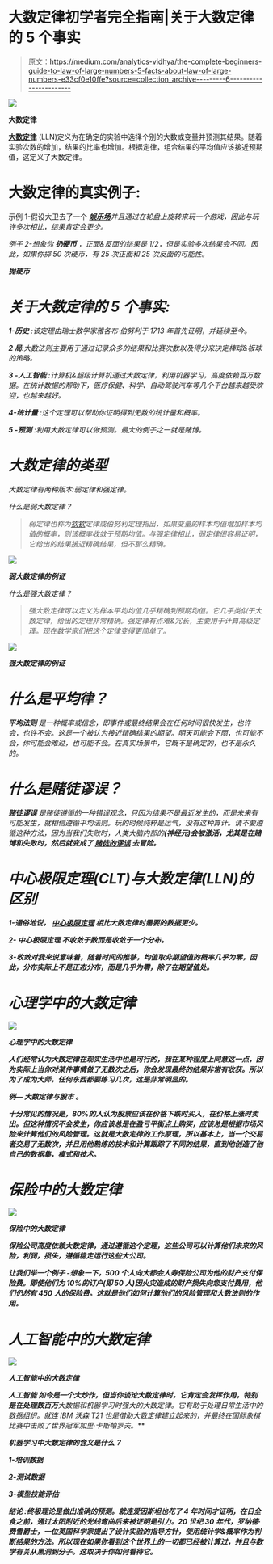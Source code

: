 # 大数定律初学者完全指南|关于大数定律的 5 个事实

> 原文：<https://medium.com/analytics-vidhya/the-complete-beginners-guide-to-law-of-large-numbers-5-facts-about-law-of-large-numbers-e33cf0e10ffe?source=collection_archive---------6----------------------->

![](img/36716be5f464593b49a2596e62f23511.png)

**大数定律**

[**大数定律**](https://www.youtube.com/watch?v=MntX3zWNWec) (LLN)定义为在确定的实验中选择个别的大数或变量并预测其结果。随着实验次数的增加，结果的比率也增加。根据定律，组合结果的平均值应该接近预期值，这定义了大数定律。

# 大数定律的真实例子:

示例 1-假设大卫去了一个 [***娱乐场***](https://www.bestcasinosites.net/blog/law-of-large-numbers.php)*并且通过在轮盘上旋转来玩一个游戏，因此与玩许多次相比，结果肯定会更少。*

*例子 2-想象你 ***扔硬币*** ，正面&反面的结果是 1/2，但是实验多次结果会不同。因此，如果你掷 50 次硬币，有 25 次正面和 25 次反面的可能性。*

***抛硬币***

# ***关于大数定律的 5 个事实:***

****1-历史*** :该定理由瑞士数学家雅各布·伯努利于 1713 年首先证明，并延续至今。*

***2 局**:大数法则主要用于通过记录众多的结果和比赛次数以及得分来决定棒球&板球的策略。*

****3 -人工智能*** :计算机&超级计算机通过大数定律，利用机器学习，高度依赖百万数据。在统计数据的帮助下，医疗保健、科学、自动驾驶汽车等几个平台越来越受欢迎，也越来越好。*

****4-统计量*** :这个定理可以帮助你证明得到无数的统计量和概率。*

****5 -预测*** :利用大数定律可以做预测。最大的例子之一就是赌博。*

# *大数定律的类型*

*大数定律有两种版本:弱定律和强定律。*

*什么是弱大数定律？*

> *弱定律也称为[钦钦](https://en.wikipedia.org/wiki/Aleksandr_Khinchin)定律或伯努利定理指出，如果变量的样本均值增加样本均值的概率，则该概率收敛于预期均值。与强定律相比，弱定律很容易证明，它给出的结果接近精确结果，但不那么精确。*

*![](img/cf72b1bcd8ad57520ca71f437762ecea.png)*

***弱大数定律的例证***

*什么是强大数定律？*

> *强大数定律可以定义为样本平均均值几乎精确到预期均值。它几乎类似于大数定律，给出的定理非常精确。强定律有点难&冗长，主要用于计算高级定理。现在数学家们把这个定律变得更简单了。*

*![](img/ede21f82d2442b2f834834c31c7a3af8.png)*

***强大数定律的例证***

# *什么是平均律？*

****平均法则*** 是一种概率或信念，即事件或最终结果会在任何时间很快发生，也许会，也许不会。这是一个被认为接近精确结果的期望。明天可能会下雨，也可能不会，你可能会难过，也可能不会。在真实场景中，它既不是确定的，也不是永久的。*

# *什么是赌徒谬误？*

****赌徒谬误*** 是赌徒遵循的一种错误观念，只因为结果不是最近发生的，而是未来有可能发生，就相信遵循平均法则。玩的时候纯粹是运气，没有这种算计。请不要遵循这种方法，因为当我们失败时，人类大脑内部的[](https://en.wikipedia.org/wiki/Gambler's_fallacy)**(神经元)会被激活，尤其是在赌博和失败时，然后就变成了 [***赌徒的谬误***](https://www.bestcasinosites.net/blog/law-of-large-numbers.php) 去冒险。***

# ***中心极限定理(CLT)与大数定律(LLN)的区别***

***1-通俗地说， [***中心极限定理***](https://www.youtube.com/watch?v=Pujol1yC1_A) 相比大数定律时需要的数据更少。***

***2- ***中心极限定理*** 不收敛于数而是收敛于一个分布。***

***3-收敛对我来说意味着，随着时间的推移，均值取非期望值的概率几乎为零，因此，分布实际上不是正态分布，而是几乎为零，除了在期望值处。***

# ***心理学中的大数定律***

***![](img/81f11bb3f0513e9d7f0659330a045c42.png)***

*****心理学中的大数定律*****

***人们经常认为大数定律在现实生活中也是可行的，我在某种程度上同意这一点，因为实际上当你对某件事情做了无数次之后，你会发现最终的结果非常有收获。所以为了成为大师，任何东西都要练习几次，这是非常明显的。***

***例— ***大数定律与股市*** 。***

***十分常见的情况是，80%的人认为股票应该在价格下跌时买入，在价格上涨时卖出。但这种情况不会发生，你应该总是在盈亏平衡点上购买，应该总是根据市场风险来计算他们的风险管理。这就是大数定律的工作原理，所以基本上，当一个交易者交易了无数次，并且用他熟练的技术和计算跟踪了不同的结果，直到他创造了他自己的数据集，模式和技术。***

# ***保险中的大数定律***

***![](img/1ef2725f66eeaec73063a2de8e9b265b.png)***

*****保险中的大数定律*****

***保险公司高度依赖大数定律，通过遵循这个定理，这些公司可以计算他们未来的风险，利润，损失，遵循稳定运行这些大公司。***

****让我们举一个例子* -想象一下，500 个人向大都会人寿保险公司为他的财产支付保险费。即使他们为 10%的订户(即 50 人)因火灾造成的财产损失向您支付费用，他们仍然有 450 人的保险费。这就是他们如何计算他们的风险管理和大数法则的作用。***

# ***人工智能中的大数定律***

***![](img/c9346f5dbe69b84ea71d9f51f977264a.png)***

*****人工智能中的大数定律*****

******人工智能*** 如今是一个大炒作，但当你谈论大数定律时，它肯定会发挥作用，特别是在处理数百万**大数据**和**机器学习**时强大的大数定律。它有助于处理日常生活中的数据组织。就连 IBM 沃森 T21 也是借助大数定律建立起来的，并最终在国际象棋比赛中击败了世界冠军加里·卡斯帕罗夫。***

*****机器学习中大数定律的含义是什么？*****

***1-培训数据***

***2-测试数据***

***3-模型技能评估***

******结论*** :终极理论是做出准确的预测。就连爱因斯坦也花了 4 年时间才证明，在日全食之前，通过太阳附近的光线弯曲后来被证明是引力。20 世纪 30 年代，罗纳德·费雪爵士，一位英国科学家提出了设计实验的指导方针，使用统计学&概率作为判断结果的方法。所以现在如果你看到这个世界上的一切都已经被计算过，并且与数学有关从黑洞到分子。这取决于你如何看待它。***